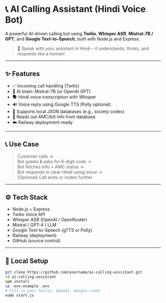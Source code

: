 # 📞 AI Calling Assistant (Hindi Voice Bot)

A powerful AI-driven calling bot using **Twilio**, **Whisper ASR**, **Mistral-7B / GPT**, and **Google Text-to-Speech**, built with Node.js and Express.

> 🤖 Speak with your assistant in Hindi – it understands, thinks, and responds like a human!

---

## ✨ Features

- ✅ Incoming call handling (Twilio)
- 🧠 AI brain: Mistral-7B (or OpenAI GPT)
- 🗣️ Hindi voice transcription with Whisper
- 🔊 Voice reply using Google TTS (Polly optional)
- 📁 Supports local JSON databases (e.g., society codes)
- 🧾 Reads out AMC/bill info from database
- ☁️ Railway deployment-ready

---

## 📞 Use Case

> Customer calls →  
> Bot greets & asks for 6-digit code →  
> Bot fetches info + AMC status →  
> Bot responds in clear Hindi using voice →  
> (Optional) Call ends or routes further

---

## ⚙️ Tech Stack

- Node.js + Express
- Twilio Voice API
- Whisper ASR (OpenAI / OpenRouter)
- Mistral / GPT-4 / LLM
- Google Text-to-Speech (gTTS or Polly)
- Railway (deployment)
- GitHub (source control)

---

## 🚀 Local Setup

```bash
git clone https://github.com/yourname/ai-calling-assistant.git
cd ai-calling-assistant
npm install
cp .env.example .env
# Fill in your Twilio, OpenAI, Google creds
node start.js
